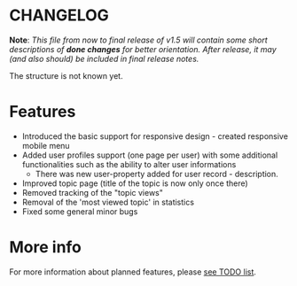 # CHANGELOG

   **Note**: _This file from now to final release of v1.5 will contain some short descriptions of **done changes**
   for better orientation. After release, it may (and also should) be included in final release notes._
   
   The structure is not known yet.

# Features

   + Introduced the basic support for responsive design - created responsive mobile menu
   + Added user profiles support (one page per user) with some additional functionalities such as the ability to alter user informations
      + There was new user-property added for user record - description.
   + Improved topic page (title of the topic is now only once there)
   + Removed tracking of the "topic views"
   + Removal of the 'most viewed topic' in statistics
   + Fixed some general minor bugs

# More info

For more information about planned features, please [see TODO list](htp://github.com/Kubo2/diggyshelper/blob/HEAD/TODOlist.md).
